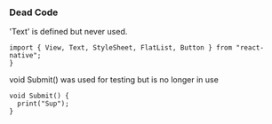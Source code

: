 ### Dead Code

'Text' is defined but never used.

```{JavaScript}
import { View, Text, StyleSheet, FlatList, Button } from "react-native";
}
```

void Submit() was used for testing but is no longer in use

```{Dart}
void Submit() {
  print("Sup");
}
```
